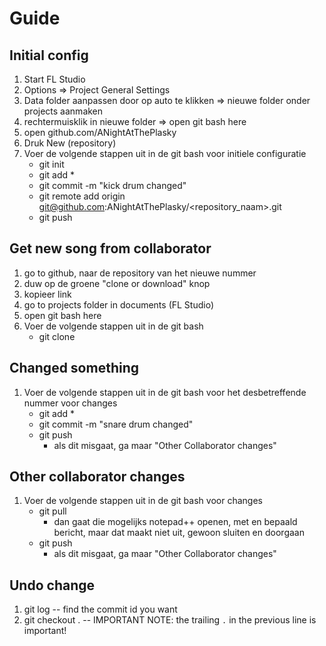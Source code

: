 # Guide

## Initial config
1. Start FL Studio
2. Options => Project General Settings
3. Data folder aanpassen door op auto te klikken => nieuwe folder onder projects aanmaken
4. rechtermuisklik in nieuwe folder => open git bash here
5. open github.com/ANightAtThePlasky
6. Druk New (repository)
7. Voer de volgende stappen uit in de git bash voor initiele configuratie
    * git init
    * git add *
    * git commit -m "kick drum changed"
    * git remote add origin git@github.com:ANightAtThePlasky/<repository_naam>.git
    * git push
  
## Get new song from collaborator
1. go to github, naar de repository van het nieuwe nummer
2. duw op de groene "clone or download" knop
3. kopieer link
4. go to projects folder in documents (FL Studio)
5. open git bash here
6. Voer de volgende stappen uit in de git bash
    * git clone <gekopieerde link>
  
## Changed something
1. Voer de volgende stappen uit in de git bash voor het desbetreffende nummer voor changes
    * git add *
    * git commit -m "snare drum changed"
    * git push
      * als dit misgaat, ga maar "Other Collaborator changes"
  
## Other collaborator changes
1. Voer de volgende stappen uit in de git bash voor changes
    * git pull
      * dan gaat die mogelijks notepad++ openen, met en bepaald bericht, maar dat maakt niet uit, gewoon sluiten en doorgaan
    * git push
      * als dit misgaat, ga maar "Other Collaborator changes"
      
## Undo change
1. git log
 -- find the commit id you want
2. git checkout <commitId> . 
 -- IMPORTANT NOTE: the trailing `.` in the previous line is important!
